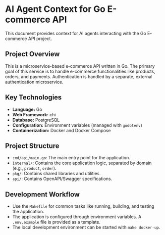 # AI Agent Context for Go E-commerce API

This document provides context for AI agents interacting with the Go E-commerce API project.

## Project Overview

This is a microservice-based e-commerce API written in Go. The primary goal of this service is to handle e-commerce functionalities like products, orders, and payments. Authentication is handled by a separate, external authentication microservice.

## Key Technologies

- **Language:** Go
- **Web Framework:** chi
- **Database:** PostgreSQL
- **Configuration:** Environment variables (managed with `godotenv`)
- **Containerization:** Docker and Docker Compose

## Project Structure

- `cmd/api/main.go`: The main entry point for the application.
- `internal/`: Contains the core application logic, separated by domain (e.g., `product`, `order`).
- `pkg/`: Contains shared libraries and utilities.
- `api/`: Contains OpenAPI/Swagger specifications.

## Development Workflow

- Use the `Makefile` for common tasks like running, building, and testing the application.
- The application is configured through environment variables. A `.env.example` file is provided as a template.
- The local development environment can be started with `make docker-up`.
